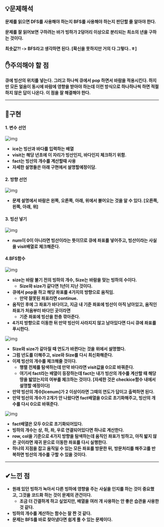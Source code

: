 ## **💡문제해석**

**문제를 읽으면 DFS를 사용해야 하는지 BFS를 사용해야 하는지 판단할 줄 알아야 한다.**

**문제를 잘 읽어보면 구하려는 바가 빙하가 2덩어리 이상으로 분리되는 최소의 년을 구하는 것이다.** 

**최솟값?! -> BFS라고 생각하면 된다. \[확신을 못하지만 거의 다 그렇다..ㅎ\]**

## **✋주의해야 할 점**

**큐에 빙산의 위치를 넣는다. 그러고 하나씩 큐에서 pop 하면서 바람을 적용시킨다. 하지만 모든 얼음이 동시에 바람에 영향을 받아야 하는데 이런 방식으로 하나하나씩 하면 적절하지 않은 답이 나온다. 이 점을 잘 해결해야 한다.**

---

## **👀구현**

#### **1\. 변수 선언**

![img](https://user-images.githubusercontent.com/99114456/182563854-485f39ef-f2e6-4576-b8af-0d230922adbe.png)

-   **ice는 빙산과 바다를 입력하는 배열**
-   **visit는 해당 년초에 이 자리가 빙산인지, 바다인지 체크하기 위함.**
-   **fact는 빙산의 개수를 계산할때 사용**
-   **자세한 설명들은 아래 구현에서 설명할예정이담.**

#### **2\. 방향 선언**

![img](https://user-images.githubusercontent.com/99114456/182563863-de942944-737a-4122-bf6e-2a1f148d3769.png)

-   **문제 설명에서 바람은 왼쪽, 오른쪽, 아래, 위에서 불어오는 것을 알 수 있다. \[오른쪽, 왼쪽, 아래, 위\]**

#### **3\. 빙산 넣기**

![img](https://user-images.githubusercontent.com/99114456/182563864-6cc1c8ec-5440-4a26-a5e9-65603f725cab.png)

-   **num이 0이 아니라면 빙산이라는 뜻이므로 큐에 좌표를 넣어주고, 빙산이라는 사실을 visit배열로 체크해준다.**

#### **4.BFS함수**

![img](https://user-images.githubusercontent.com/99114456/182563867-6a1428a1-1ea9-4457-9aa4-365eeaf4db22.png)

-   **size는 바람 불기 전의 빙하의 개수, Size는 바람을 맞는 빙하의 수이다.**
    -   **Size와 size가 같다면 1년이 지난 것이다.**
-   **큐에서 pop을 하고 해당 좌표를 4가지의 방향으로 움직임.**
    -   **만약 잘못된 좌표라면 continue.**
-   **움직인 후에 그 좌표가 바다이고, 지금 내 기준 좌표에 빙산이 아직 남아있고, 움직인 좌표가 처음부터 바다인 곳이라면**
    -   **기준 좌표에 빙산을 한층 깎아준다.**
-   **4가지 방향으로 이동한 뒤 만약 빙산이 사라지지 않고 남아있다면 다시 큐에 좌표를 푸시한다.**

![img](https://user-images.githubusercontent.com/99114456/182563870-8456a7b6-d958-4e9d-a004-14adc03b1ecd.png)

-   **Size와 size가 같아질 때 연도가 바뀐다는 것을 위에서 설명했다.**
-   **그럼 년도를 더해주고, size와 Size를 다시 최신화해준다.**
-   **이제 빙산의 개수를 체크해줄 것이다.**
    -   **행렬 전체를 탐색하는데 만약 바다라면 visit값을 0으로 바꿔준다.**
    -   **여기서 fact라는 배열이 등장하는데 fact는 내가 빙산의 개수를 계산할 때 해당 땅을 밟았는지의 여부를 체크하는 것이다. \[자세한 것은 checkice함수 내에서 설명할 예정이다\]**
-   **만약 빙산의 개수\[Icenum\]가 2 이상이라면 그때의 연도가 답이고 출력하면 된다.**
-   **만약 빙산의 개수가 2개가 안 나왔다면 fact배열을 0으로 초기화해주고, 빙산의 개수를 다시 0으로 바꿔준다.**

![img](https://user-images.githubusercontent.com/99114456/182563875-400b2434-103f-475a-9405-bcf3eb15f74d.png)

-   **fact배열은 모두 0으로 초기화되어있다.**
-   **빙하의 개수는 상, 하, 좌, 우로 연결되어있다면 하나로 계산한다.**
-   **row, col을 기준으로 4가지 방향을 탐색하는데 움직인 좌표가 빙하고, 아직 밟지 않은 곳이라면 재귀 문으로 이동한 좌표를 다시 실행한다.**
-   **하나의 지점을 잡고 움직일 수 있는 모든 좌표를 방문한 뒤, 방문처리를 해주고를 반복하면 빙산의 개수를 구할 수 있을 것이다.**

---

## **✔느낀 점**

-   **원래 있던 빙하가 녹아서 다른 빙하에 영향을 주는 사실을 인지를 하는 것이 중요했고, 그것을 코드화 하는 것이 문제의 관건이다.**
    -   **조금 더 간결하게 하고 싶었지만, 배열을 여러 개 사용하는 안 좋은 습관을 사용한 것 같다.**
-   **빙하의 개수를 계산하는 함수는 잘 짠 것 같다.**
-   **문제는 BFS를 바로 찾아냈다면 쉽게 풀 수 있는 문제이다.**